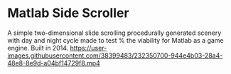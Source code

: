 # Matlab Side Scroller
A simple two-dimensional slide scrolling procedurally generated scenery with day and night cycle made to test % the viability for Matlab as a game engine. Built in 2014.
https://user-images.githubusercontent.com/38399483/232350700-944e4b03-28a4-48e8-8e9d-a04bf14729f8.mp4

